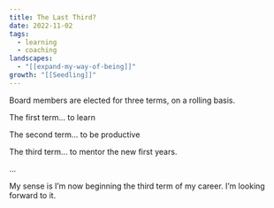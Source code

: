 ```yaml
---
title: The Last Third?
date: 2022-11-02
tags:
  - learning
  - coaching
landscapes:
  - "[[expand-my-way-of-being]]"
growth: "[[Seedling]]"
---
```

Board members are elected for three terms, on a rolling basis.

The first term... to learn

The second term... to be productive

The third term... to mentor the new first years.

...

My sense is I’m now beginning the third term of my career. I’m looking forward to it.
